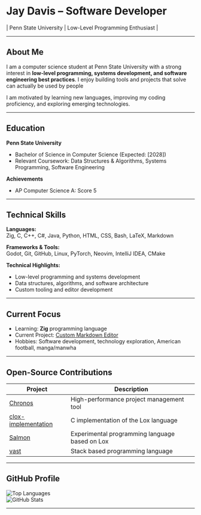 # Jay Davis – Software Developer

| Penn State University | Low-Level Programming Enthusiast |

---

## About Me

I am a computer science student at Penn State University with a strong interest in **low-level programming, systems development, and software engineering best practices**. I enjoy building tools and projects that solve can actually be used by people

I am motivated by learning new languages, improving my coding proficiency, and exploring emerging technologies.

---

## Education

**Penn State University**  
- Bachelor of Science in Computer Science (Expected: [2028])  
- Relevant Coursework: Data Structures & Algorithms, Systems Programming, Software Engineering  

**Achievements**  
- AP Computer Science A: Score 5  

---

## Technical Skills

**Languages:**  
Zig, C, C++, C#, Java, Python, HTML, CSS, Bash, LaTeX, Markdown  

**Frameworks & Tools:**  
Godot, Git, GitHub, Linux, PyTorch, Neovim, IntelliJ IDEA, CMake  

**Technical Highlights:**  
- Low-level programming and systems development  
- Data structures, algorithms, and software architecture  
- Custom tooling and editor development  

---

## Current Focus

- Learning: **Zig** programming language  
- Current Project: [Custom Markdown Editor](https://github.com/imma-Spring/folio)  
- Hobbies: Software development, technology exploration, American football, manga/manwha  

---

## Open-Source Contributions

| Project | Description |
|---------|-------------|
| [Chronos](https://github.com/imma-Spring/Chronos) | High-performance project management tool |
| [clox-implementation](https://github.com/imma-Spring/clox-implementation) | C implementation of the Lox language |
| [Salmon](https://github.com/Salmon-lang/Salmon) | Experimental programming language based on Lox |
| [vast](https://github.com/imma-Spring/vast) | Stack based programming language |

---

## GitHub Profile

![Top Languages](https://github-readme-stats.vercel.app/api/top-langs/?username=imma-Spring&layout=compact)  
![GitHub Stats](https://github-readme-stats.vercel.app/api?username=imma-Spring&theme=radical&show_icons=true&count_private=true)  

---
